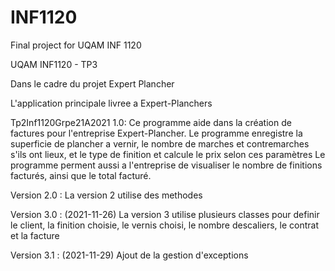 # INF1120
Final project for UQAM INF 1120

UQAM INF1120 - TP3

Dans le cadre du projet Expert Plancher

L'application principale livree a Expert-Planchers

Tp2Inf1120Grpe21A2021 1.0:  Ce programme aide dans la création de factures pour l'entreprise Expert-Plancher.
Le programme enregistre la superficie de plancher a vernir, le nombre de marches et contremarches 
s'ils ont lieux, et le type de finition et calcule le prix selon ces paramètres
Le programme perment aussi a l'entreprise de visualiser le nombre de finitions facturés, 
ainsi que le total facturé.

Version 2.0 : La version 2 utilise des methodes

Version 3.0 : (2021-11-26) La version 3 utilise plusieurs classes pour definir le client, la finition choisie, le vernis choisi, le nombre descaliers, le contrat et la facture
 
Version 3.1 : (2021-11-29) Ajout de la gestion d'exceptions
